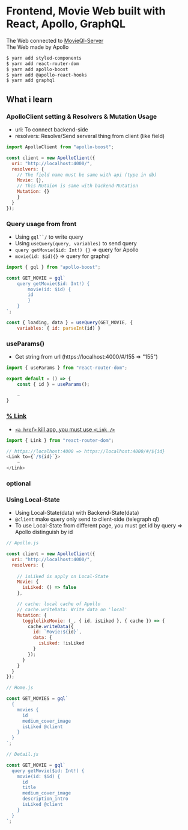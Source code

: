 # Frontend, Movie Web built with React, Apollo, GraphQL

The Web connected to [MovieQl-Server](https://github.com/Kwon770/movieql)\
The Web made by Apollo

```bash
$ yarn add styled-components
$ yarn add react-router-dom
$ yarn add apollo-boost
$ yarn add @apollo-react-hooks
$ yarn add graphql

```

## What i learn

### ApolloClient setting & Resolvers & Mutation Usage

- uri: To connect backend-side
- resolvers: Resolve/Send serveral thing from client (like field)

```js
import ApolloClient from "apollo-boost";

const client = new ApolloClient({
  uri: "http://localhost:4000/",
  resolvers: {
    // The field name must be same with api (type in db)
    Movie: {},
    // This Mutaion is same with backend-Mutation
    Mutation: {}
    }
  }
});
```

### Query usage from front

- Using ```gql``/``` to write query
- Using ```useQuery(query, variables)``` to send query
- ```query getMovie($id: Int!) {}``` => query for Apollo
- ```movie(id: $id){}``` => query for graphql

```js
import { gql } from "apollo-boost";

const GET_MOVIE = gql`
    query getMovie($id: Int!) {
        movie(id: $id) {
        id
        }
    }
`;

const { loading, data } = useQuery(GET_MOVIE, {
    variables: { id: parseInt(id) }
```

### useParams()

- Get string from url (https://localhost:4000/#/155 => "155")

```js
import { useParams } from "react-router-dom";

export default = () => {
    const { id } = useParams();

    ~
}
```

### <a href> % Link

- ```<a href>``` kill app, you must use ```<Link />```

```js
import { Link } from "react-router-dom";

// https://localhost:4000 => https://localhost:4000/#/${id}
<Link to={`/${id}`}> 
    ~
</Link>
```

### optional


### Using Local-State 

- Using Local-State(data) with Backend-State(data)
- ```@client``` make query only send to client-side (telegraph ql)
- To use Local-State from different page, you must get id by query => Apollo distinguish by id

```js
// Apollo.js

const client = new ApolloClient({
  uri: "http://localhost:4000/",
  resolvers: {
    
    // isLiked is apply on Local-State 
    Movie: {
      isLiked: () => false
    },

    // cache: local cache of Apollo 
    // cache.writeData: Write data on 'local'
    Mutation: {
      togglelikeMovie: (_, { id, isLiked }, { cache }) => {
        cache.writeData({
          id: `Movie:${id}`,
          data: {
            isLiked: !isLiked
          }
        });
      }
    }
  }
});
```

```js
// Home.js

const GET_MOVIES = gql`
  {
    movies {
      id
      medium_cover_image
      isLiked @client
    }
  }
`;
```

```js
// Detail.js

const GET_MOVIE = gql`
  query getMovie($id: Int!) {
    movie(id: $id) {
      id
      title
      medium_cover_image
      description_intro
      isLiked @client
    }
  }
`;
```